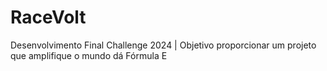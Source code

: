 # RaceVolt
Desenvolvimento Final Challenge 2024 | Objetivo proporcionar um projeto que amplifique o mundo dá Fórmula E
